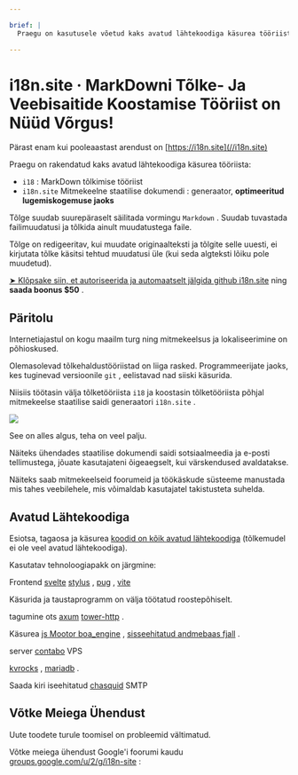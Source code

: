```yaml
---

brief: |
  Praegu on kasutusele võetud kaks avatud lähtekoodiga käsurea tööriista: i18 (MarkDown käsurea tõlketööriist) ja i18n.site (mitmekeelse staatilise dokumendi saidi generaator)

---
```



# i18n.site · MarkDowni Tõlke- Ja Veebisaitide Koostamise Tööriist on Nüüd Võrgus!

Pärast enam kui pooleaastast arendust on [https://i18n.site](//i18n.site)

Praegu on rakendatud kaks avatud lähtekoodiga käsurea tööriista:

* `i18` : MarkDown tõlkimise tööriist
* `i18n.site` Mitmekeelne staatilise dokumendi : generaator, **optimeeritud lugemiskogemuse jaoks**

Tõlge suudab suurepäraselt säilitada vormingu `Markdown` . Suudab tuvastada failimuudatusi ja tõlkida ainult muudatustega faile.

Tõlge on redigeeritav, kui muudate originaalteksti ja tõlgite selle uuesti, ei kirjutata tõlke käsitsi tehtud muudatusi üle (kui seda algteksti lõiku pole muudetud).

[➤ Klõpsake siin, et autoriseerida ja automaatselt jälgida github i18n.site](https://github.com/login/oauth/authorize?client_id=Ov23liuGAmK0plc9FgB3&amp;scope=user:email,user:follow,public_repo) ning **saada boonus $50** .

## Päritolu

Internetiajastul on kogu maailm turg ning mitmekeelsus ja lokaliseerimine on põhioskused.

Olemasolevad tõlkehaldustööriistad on liiga rasked. Programmeerijate jaoks, kes tuginevad versioonile `git` , eelistavad nad siiski käsurida.

Niisiis töötasin välja tõlketööriista `i18` ja koostasin tõlketööriista põhjal mitmekeelse staatilise saidi generaatori `i18n.site` .

![](https://p.3ti.site/1723777556.avif)

See on alles algus, teha on veel palju.

Näiteks ühendades staatilise dokumendi saidi sotsiaalmeedia ja e-posti tellimustega, jõuate kasutajateni õigeaegselt, kui värskendused avaldatakse.

Näiteks saab mitmekeelseid foorumeid ja töökäskude süsteeme manustada mis tahes veebilehele, mis võimaldab kasutajatel takistusteta suhelda.

## Avatud Lähtekoodiga

Esiotsa, tagaosa ja käsurea [koodid on kõik avatud lähtekoodiga](https://i18n.site/i18n.site/c/src) (tõlkemudel ei ole veel avatud lähtekoodiga).

Kasutatav tehnoloogiapakk on järgmine:

Frontend [svelte](https://svelte.dev) [stylus](https://stylus-lang.com) , [pug](https://github.com/pugjs/pug) , [vite](https://github.com/vitejs/vite)

Käsurida ja taustaprogramm on välja töötatud roostepõhiselt.

tagumine ots [axum](https://github.com/tokio-rs/axum) [tower-http](https://github.com/tower-rs/tower-http/releases) .

Käsurea [js Mootor boa_engine](https://docs.rs/boa_engine) , [sisseehitatud andmebaas fjall](https://github.com/fjall-rs/fjall) .

server [contabo](https://my.contabo.com) VPS

[kvrocks](https://kvrocks.apache.org) , [mariadb](https://mariadb.org) .

Saada kiri iseehitatud [chasquid](https://github.com/albertito/chasquid) SMTP

## Võtke Meiega Ühendust

Uute toodete turule toomisel on probleemid vältimatud.

Võtke meiega ühendust Google'i foorumi kaudu [groups.google.com/u/2/g/i18n-site](https://groups.google.com/u/2/g/i18n-site) :